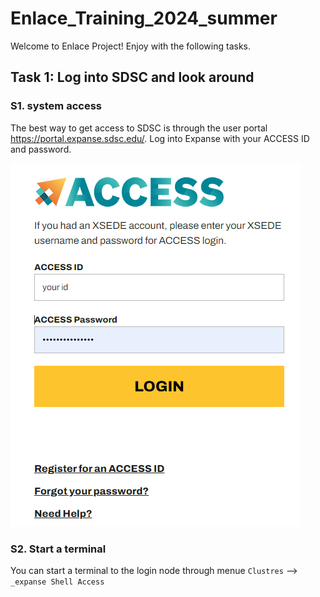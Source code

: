 # Enlace_Training_2024_summer

Welcome to Enlace Project! Enjoy with the following tasks.

## Task 1: Log into SDSC and look around
### S1. system access
The best way to get access to SDSC is through the user portal https://portal.expanse.sdsc.edu/.
Log into Expanse with your ACCESS ID and password.

![Alt text](Figures/Login.PNG)

### S2. Start a terminal
You can start a terminal to the login node through menue `Clustres` --> `_expanse Shell Access`
